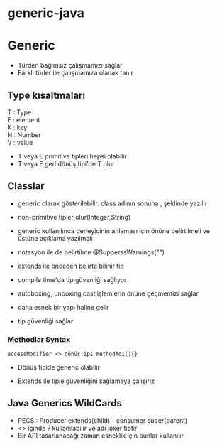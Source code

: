 # generic-java
# Generic
- Türden bağımsız çalışmamızı sağlar
- Farklı türler ile çalışmamıza olanak tanır

## Type kısaltmaları
T : Type<br>
E : element<br>
K : key<br>
N : Number<br>
V : value<br>


- T veya E primitive tipleri hepsi olabilir
- T veya E geri dönüş tipi'de T olur

## Classlar
- generic olarak gösterilebilir. class adının sonuna <T>,<E> şeklinde yazılır
- non-primitive tipler olur(Integer,String)

- generic kullanılınca derleyicinin anlaması için önüne belirtilmeli ve üstüne açıklama yazılmalı
- notasyon ile de belirtilme @SupperssWarnings("")
- extends ile önceden belirte bilinir tip

- compile time'da tip güvenliği sağlıyor
- autoboxing, unboxing cast işlemlerin önüne geçmemizi sağlar
- daha esnek bir yapı haline gelir
- tip güvenliği sağlar

### Methodlar Syntax
`accessModifier <> dönüşTipi methodAdı(){}`

- Dönüş tipide generic olabilir

- Extends ile tiple güvenliğini sağlamaya çalışırız

## Java Generics WildCards 
- PECS : Producer extends(child) - consumer super(parent)
- <> içinde ? kullanılabilir ve adı joker tiptir
- Bir API tasarlanacağı zaman esneklik için bunlar kullanılır
